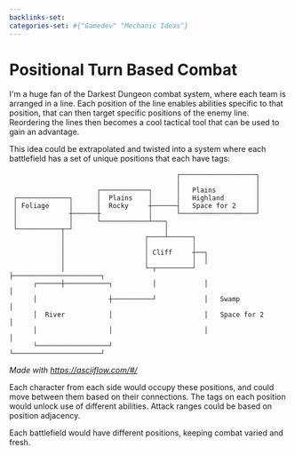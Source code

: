```yaml
---
backlinks-set: 
categories-set: #{"Gamedev" "Mechanic Ideas"}
---
```

# Positional Turn Based Combat

I'm a huge fan of the Darkest Dungeon combat system, where each team is arranged
in a line.
Each position of the line enables abilities specific to that position, that can
then target specific positions of the enemy line.
Reordering the lines then becomes a cool tactical tool that can be used to gain
an advantage.

This idea could be extrapolated and twisted into a system where each battlefield
has a set of unique positions that each have tags:

```
                                          ┌───────────────────┐           
                                          │                   │           
                      ┌────────────┐      │   Plains          │           
 ┌─────────────┐      │  Plains    │      │   Highland        │           
 │ Foliage     │      │  Rocky     ┼──────┤   Space for 2     │           
 │             ┼──────┼            │      └───────────────────┘           
 │             │      └────────────┴───┐                                  
 └───────────┬─┘                       │                                  
             │                    ┌────┴──────┐                           
             │                    │           │                           
             │                    │ Cliff     ┼──┐                        
             │                    │           │  │                        
             │                    └─┬─────────┘  ├──────────────────────┐ 
      ┌──────┼───────────┐          │            │                      │ 
      │                  ┼──────────┘            │   Swamp              │ 
      │  River           │                       │   Space for 2        │ 
      │                  │                       │                      │ 
      └──────────────────┘                       └──────────────────────┘ 

```
*Made with https://asciiflow.com/#/*

Each character from each side would occupy these positions, and could move
between them based on their connections.
The tags on each position would unlock use of different abilities.
Attack ranges could be based on position adjacency.

Each battlefield would have different positions, keeping combat varied and fresh.